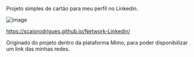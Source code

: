 Projeto simples de cartão para meu perfil no Linkedin.

![image](https://user-images.githubusercontent.com/124935336/236568398-9104894d-5b84-42be-a641-ce3dfa8f12c7.png)

https://scaiorodrigues.github.io/Network-Linkedin/

Originado do projeto dentro da plataforma Mimo, para poder disponibilizar um link das minhas redes.
